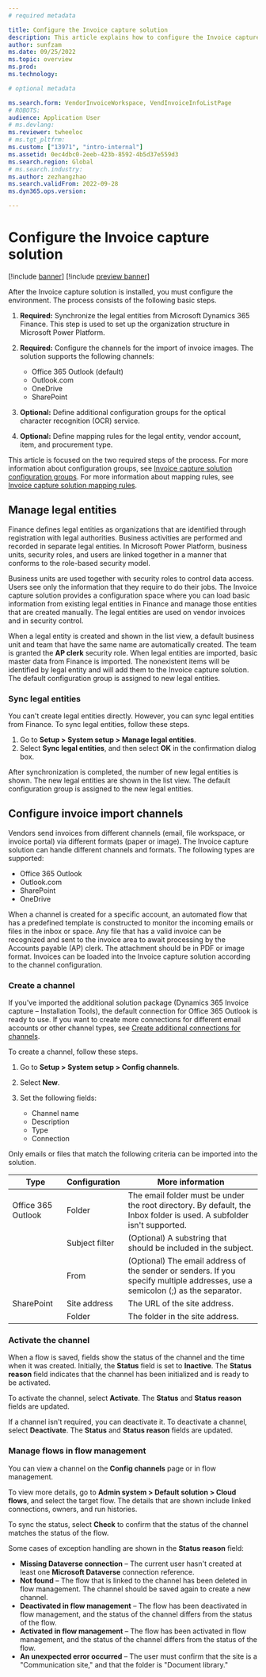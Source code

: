```yaml
---
# required metadata

title: Configure the Invoice capture solution
description: This article explains how to configure the Invoice capture solution.
author: sunfzam
ms.date: 09/25/2022
ms.topic: overview
ms.prod: 
ms.technology: 

# optional metadata

ms.search.form: VendorInvoiceWorkspace, VendInvoiceInfoListPage
# ROBOTS: 
audience: Application User
# ms.devlang: 
ms.reviewer: twheeloc
# ms.tgt_pltfrm: 
ms.custom: ["13971", "intro-internal"]
ms.assetid: 0ec4dbc0-2eeb-423b-8592-4b5d37e559d3
ms.search.region: Global
# ms.search.industry: 
ms.author: zezhangzhao
ms.search.validFrom: 2022-09-28
ms.dyn365.ops.version: 

---
```


# Configure the Invoice capture solution

[!include [banner](../includes/banner.md)]
[!include [preview banner](../includes/preview-banner.md)]

After the Invoice capture solution is installed, you must configure the environment. The process consists of the following basic steps.

1. **Required:** Synchronize the legal entities from Microsoft Dynamics 365 Finance. This step is used to set up the organization structure in Microsoft Power Platform.
2. **Required:** Configure the channels for the import of invoice images. The solution supports the following channels:

    - Office 365 Outlook (default)
    - Outlook.com
    - OneDrive
    - SharePoint

3. **Optional:** Define additional configuration groups for the optical character recognition (OCR) service.
4. **Optional:** Define mapping rules for the legal entity, vendor account, item, and procurement type.

This article is focused on the two required steps of the process. For more information about configuration groups, see [Invoice capture solution configuration groups](invoice-capture-config-group.md). For more information about mapping rules, see [Invoice capture solution mapping rules](invoice-capture-mapping-rules.md).

## Manage legal entities

Finance defines legal entities as organizations that are identified through registration with legal authorities. Business activities are performed and recorded in separate legal entities. In Microsoft Power Platform, business units, security roles, and users are linked together in a manner that conforms to the role-based security model.

Business units are used together with security roles to control data access. Users see only the information that they require to do their jobs. The Invoice capture solution provides a configuration space where you can load basic information from existing legal entities in Finance and manage those entities that are created manually. The legal entities are used on vendor invoices and in security control.

When a legal entity is created and shown in the list view, a default business unit and team that have the same name are automatically created. The team is granted the **AP clerk** security role. When legal entities are imported, basic master data from Finance is imported. The nonexistent items will be identified by legal entity and will add them to the Invoice capture solution. The default configuration group is assigned to new legal entities.

### Sync legal entities

You can't create legal entities directly. However, you can sync legal entities from Finance. To sync legal entities, follow these steps.

1. Go to **Setup \> System setup \> Manage legal entities**.
2. Select **Sync legal entities**, and then select **OK** in the confirmation dialog box.

After synchronization is completed, the number of new legal entities is shown. The new legal entities are shown in the list view. The default configuration group is assigned to the new legal entities.

## Configure invoice import channels

Vendors send invoices from different channels (email, file workspace, or invoice portal) via different formats (paper or image). The Invoice capture solution can handle different channels and formats. The following types are supported:

- Office 365 Outlook
- Outlook.com
- SharePoint
- OneDrive

When a channel is created for a specific account, an automated flow that has a predefined template is constructed to monitor the incoming emails or files in the inbox or space. Any file that has a valid invoice can be recognized and sent to the invoice area to await processing by the Accounts payable (AP) clerk. The attachment should be in PDF or image format. Invoices can be loaded into the Invoice capture solution according to the channel configuration.

### Create a channel

If you've imported the additional solution package (Dynamics 365 Invoice capture – Installation Tools), the default connection for Office 365 Outlook is ready to use. If you want to create more connections for different email accounts or other channel types, see [Create additional connections for channels](invoice-capture-advanced-settings.md#create-additional-connections-for-channels).

To create a channel, follow these steps.

1. Go to **Setup \> System setup \> Config channels**.
2. Select **New**.
3. Set the following fields:

    - Channel name
    - Description
    - Type
    - Connection

Only emails or files that match the following criteria can be imported into the solution.

| Type               | Configuration  | More information |
|--------------------|----------------|------------------|
| Office 365 Outlook | Folder         | The email folder must be under the root directory. By default, the Inbox folder is used. A subfolder isn't supported. |
|                    | Subject filter | (Optional) A substring that should be included in the subject. |
|                    | From           | (Optional) The email address of the sender or senders. If you specify multiple addresses, use a semicolon (;) as the separator. |
| SharePoint         | Site address   | The URL of the site address. |
|                    | Folder         | The folder in the site address. |

### Activate the channel

When a flow is saved, fields show the status of the channel and the time when it was created. Initially, the **Status** field is set to **Inactive**. The **Status reason** field indicates that the channel has been initialized and is ready to be activated.

To activate the channel, select **Activate**. The **Status** and **Status reason** fields are updated.

If a channel isn't required, you can deactivate it. To deactivate a channel, select **Deactivate**. The **Status** and **Status reason** fields are updated.

### Manage flows in flow management

You can view a channel on the **Config channels** page or in flow management.

To view more details, go to **Admin system \> Default solution \> Cloud flows**, and select the target flow. The details that are shown include linked connections, owners, and run histories.

To sync the status, select **Check** to confirm that the status of the channel matches the status of the flow.

Some cases of exception handling are shown in the **Status reason** field:

- **Missing Dataverse connection** – The current user hasn't created at least one **Microsoft Dataverse** connection reference.
- **Not found** – The flow that is linked to the channel has been deleted in flow management. The channel should be saved again to create a new channel.
- **Deactivated in flow management** – The flow has been deactivated in flow management, and the status of the channel differs from the status of the flow.
- **Activated in flow management** – The flow has been activated in flow management, and the status of the channel differs from the status of the flow.
- **An unexpected error occurred** – The user must confirm that the site is a "Communication site," and that the folder is "Document library."
